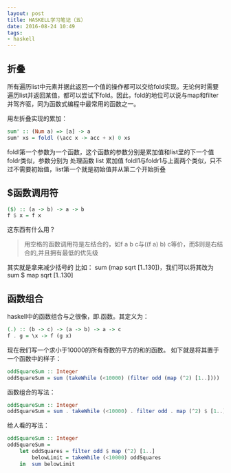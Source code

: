 ```yaml
---
layout: post
title: HASKELL学习笔记（五）
date: 2016-08-24 10:49
tags:
- haskell
---
```

## 折叠
所有遍历list中元素并据此返回一个值的操作都可以交给fold实现。无论何时需要遍历list并返回某值，都可以尝试下fold。因此，fold的地位可以说与map和filter并驾齐驱，同为函数式编程中最常用的函数之一。
<!--more-->
用左折叠实现的累加：
```haskell
sum' :: (Num a) => [a] -> a   
sum' xs = foldl (\acc x -> acc + x) 0 xs
```
foldl第一个参数为一个函数，这个函数的参数分别是累加值和list里的下一个值
foldr类似，参数分别为 处理函数 list 累加值
foldl1与foldr1与上面两个类似，只不过不需要初始值，list第一个就是初始值并从第二个开始折叠

## $函数调用符
```haskell
($) :: (a -> b) -> a -> b   
f $ x = f x
```
这东西有什么用？
>用空格的函数调用符是左结合的，如f a b c与((f a) b) c等价，而$则是右结合的,并且拥有最低的优先级

其实就是拿来减少括号的
比如：
sum (map sqrt [1..130])，我们可以将其改为sum $ map sqrt [1..130]

## 函数组合
haskell中的函数组合与之很像，即.函数。其定义为：
```haskell
(.) :: (b -> c) -> (a -> b) -> a -> c   
f . g = \x -> f (g x)
```

现在我们写一个求小于10000的所有奇数的平方的和的函数。
如下就是将其置于一个函数中的样子：
```haskell
oddSquareSum :: Integer   
oddSquareSum = sum (takeWhile (<10000) (filter odd (map (^2) [1..])))
```
函数组合的写法：
```haskell
oddSquareSum :: Integer   
oddSquareSum = sum . takeWhile (<10000) . filter odd . map (^2) $ [1..]
```
给人看的写法：
```haskell
oddSquareSum :: Integer   
oddSquareSum =    
    let oddSquares = filter odd $ map (^2) [1..]   
        belowLimit = takeWhile (<10000) oddSquares   
    in  sum belowLimit
```

